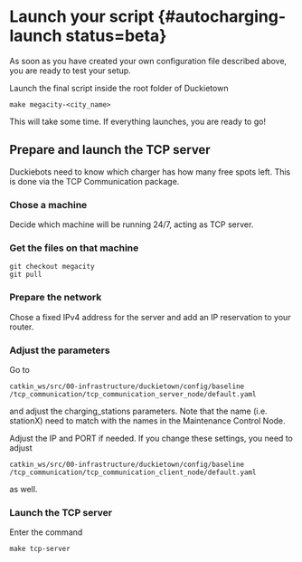 # Launch your script {#autocharging-launch status=beta}

As soon as you have created your own configuration file described above, you are ready to test your setup.

Launch the final script inside the root folder of Duckietown

    make megacity-<city_name>

This will take some time. If everything launches, you are ready to go!

## Prepare and launch the TCP server

Duckiebots need to know which charger has how many free spots left. This is done via the TCP Communication package.

### Chose a machine

Decide which machine will be running 24/7, acting as TCP server.

### Get the files on that machine

    git checkout megacity
    git pull

### Prepare the network

Chose a fixed IPv4 address for the server and add an IP reservation to your router.

### Adjust the parameters

Go to

    catkin_ws/src/00-infrastructure/duckietown/config/baseline
    /tcp_communication/tcp_communication_server_node/default.yaml

and adjust the charging_stations parameters. Note that the name (i.e. stationX) need to match with the names in the Maintenance Control Node.

Adjust the IP and PORT if needed. If you change these settings, you need to adjust

    catkin_ws/src/00-infrastructure/duckietown/config/baseline
    /tcp_communication/tcp_communication_client_node/default.yaml

as well.

### Launch the TCP server

Enter the command

    make tcp-server

